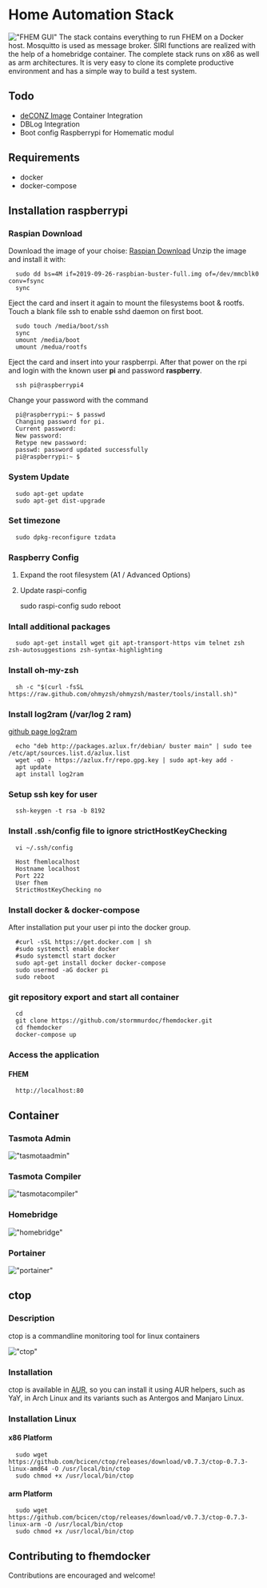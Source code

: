 # Home Automation Stack

!["FHEM GUI"](./.media/fhem.png "FHEM gui")
The stack contains everything to run FHEM on a Docker host. Mosquitto is used as message broker. SIRI functions are realized with the help of a homebridge container. The complete stack runs on x86 as well as arm architectures. It is very easy to clone its complete productive environment and has a simple way to build a test system.

## Todo

+ [deCONZ Image](https://hub.docker.com/r/marthoc/deconz/) Container Integration
+ DBLog Integration
+ Boot config Raspberrypi for Homematic modul

## Requirements

+ docker
+ docker-compose

## Installation raspberrypi

### Raspian Download

Download the image of your choise: [Raspian Download](https://www.raspberrypi.org/downloads/raspbian/)
Unzip the image and install it with:

      sudo dd bs=4M if=2019-09-26-raspbian-buster-full.img of=/dev/mmcblk0 conv=fsync
      sync

Eject the card and insert it again to mount the filesystems boot & rootfs.
Touch a blank file ssh to enable sshd daemon on first boot.

      sudo touch /media/boot/ssh
      sync
      umount /media/boot
      umount /medua/rootfs

Eject the card and insert into your raspberrpi. After that power on the rpi and login with
the known user __pi__ and password __raspberry__.

      ssh pi@raspberrypi4

Change your password with the command

      pi@raspberrypi:~ $ passwd
      Changing password for pi.
      Current password:
      New password:
      Retype new password:
      passwd: password updated successfully
      pi@raspberrypi:~ $



### System Update

      sudo apt-get update
      sudo apt-get dist-upgrade


### Set timezone

      sudo dpkg-reconfigure tzdata

### Raspberry Config

1) Expand the root filesystem (A1 / Advanced Options)
2) Update raspi-config

      sudo raspi-config
      sudo reboot

### Intall additional packages

      sudo apt-get install wget git apt-transport-https vim telnet zsh zsh-autosuggestions zsh-syntax-highlighting

### Install oh-my-zsh

      sh -c "$(curl -fsSL https://raw.github.com/ohmyzsh/ohmyzsh/master/tools/install.sh)"

### Install log2ram (/var/log 2 ram)

[github page log2ram](https://github.com/azlux/log2ram "Github link")

      echo "deb http://packages.azlux.fr/debian/ buster main" | sudo tee /etc/apt/sources.list.d/azlux.list
      wget -qO - https://azlux.fr/repo.gpg.key | sudo apt-key add -
      apt update
      apt install log2ram

### Setup ssh key for user
      ssh-keygen -t rsa -b 8192

### Install .ssh/config file to ignore strictHostKeyChecking

      vi ~/.ssh/config

      Host fhemlocalhost
      Hostname localhost
      Port 222
      User fhem
      StrictHostKeyChecking no

### Install docker & docker-compose

After installation put your user pi into the docker group.

      #curl -sSL https://get.docker.com | sh
      #sudo systemctl enable docker
      #sudo systemctl start docker
      sudo apt-get install docker docker-compose
      sudo usermod -aG docker pi
      sudo reboot

### git repository export and start all container

      cd
      git clone https://github.com/stormmurdoc/fhemdocker.git
      cd fhemdocker
      docker-compose up

### Access the application

#### FHEM
      http://localhost:80

## Container

### Tasmota Admin

!["tasmotaadmin"](./.media/tasmotaadmin.png "Tasmota Admin Screenshot")

### Tasmota Compiler

!["tasmotacompiler"](./.media/tasmotacompiler.png "Tasmota Compiler Screenshot")

### Homebridge

!["homebridge"](./.media/homebridge.png "Homebridge Screenshot")

### Portainer

!["portainer"](./.media/portainer.png "Portainer Screenshot")


## ctop

### Description

ctop is a commandline monitoring tool for linux containers

!["ctop"](./.media/ctop.png "ctop gui")

### Installation

ctop is available in [AUR](https://aur.archlinux.org/packages/ctop/), so you can install it using AUR helpers, such as YaY, in Arch Linux and its variants such as Antergos and Manjaro Linux.

### Installation Linux

#### x86 Platform
      sudo wget https://github.com/bcicen/ctop/releases/download/v0.7.3/ctop-0.7.3-linux-amd64 -O /usr/local/bin/ctop
      sudo chmod +x /usr/local/bin/ctop

#### arm Platform
      sudo wget https://github.com/bcicen/ctop/releases/download/v0.7.3/ctop-0.7.3-linux-arm -O /usr/local/bin/ctop
      sudo chmod +x /usr/local/bin/ctop

## Contributing to fhemdocker
Contributions are encouraged and welcome!



